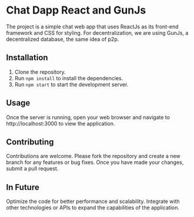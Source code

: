 # Chat Dapp React and GunJs

The project is a simple chat web app that uses ReactJs as its front-end framework and CSS for styling. For decentralization, we are using GunJs, a decentralized database, the same idea of p2p.

## Installation
1. Clone the repository.
2. Run `npm install` to install the dependencies.
3. Run `npm start` to start the development server.

## Usage
Once the server is running, open your web browser and navigate to http://localhost:3000 to view the application.


## Contributing
Contributions are welcome. Please fork the repository and create a new branch for any features or bug fixes. Once you have made your changes, submit a pull request.

## In Future
Optimize the code for better performance and scalability.
Integrate with other technologies or APIs to expand the capabilities of the application.